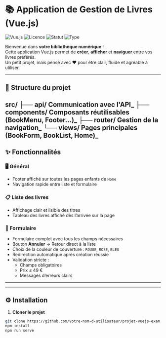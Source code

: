 # 📚 Application de Gestion de Livres (Vue.js)

![Vue.js](https://img.shields.io/badge/Vue.js-3.x-brightgreen?logo=vue.js)
![Licence](https://img.shields.io/badge/licence-MIT-blue)
![Statut](https://img.shields.io/badge/statut-Actif-success)
![Type](https://img.shields.io/badge/Type-Examen-orange)

Bienvenue dans **votre bibliothèque numérique** !  
Cette application Vue.js permet de **créer**, **afficher** et **naviguer** entre vos livres préférés.  
Un petit projet, mais pensé avec ❤️ pour être clair, fluide et agréable à utiliser.

---

## 📂 Structure du projet
src/
├── api/ Communication avec l'API_
├── components/ Composants réutilisables (BookMenu, Footer…)_
├── router/ Gestion de la navigation_
└── views/ Pages principales (BookForm, BookList, Home)_
---

## ✨ Fonctionnalités

### 🖥 Général
- Footer affiché sur toutes les pages enfants de `Home`
- Navigation rapide entre liste et formulaire

### 📋 Liste des livres
- Affichage clair et lisible des titres
- Tableau des livres affiché dès l’arrivée sur la page

### 📝 Formulaire
- Formulaire complet avec tous les champs nécessaires
- Bouton **Annuler** → Retour direct à la liste
- Choix de la couleur de couverture : `ROUGE`, `ROSE`, `BLEU`
- Redirection automatique après création réussie
- Validation stricte :
  - Champs obligatoires
  - Prix ≤ 49 €
  - Messages d’erreurs clairs

---
<!--
## 📸 Aperçu

Exemples :
1. **Page d’accueil**
2. **Liste des livres**
3. **Formulaire de création**
-->
---

## ⚙️ Installation

1. **Cloner le projet**
```bash
git clone https://github.com/votre-nom-d-utilisateur/projet-vuejs-exam.git
npm install
npm run serve
```

